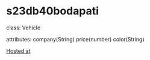 # s23db40bodapati


class: Vehicle

attributes:
company(String)
price(number)
color(String)

[Hosted at](https://s23db40bodapati.onrender.com)

